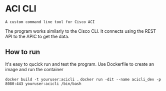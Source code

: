 # ACI CLI
`A custom command line tool for Cisco ACI`

The program works similarly to the Cisco CLI. It connects using the REST API to the APIC to get the data.

## How to run
It's easy to qucick run and test the program. Use Dockerfile to create an image and run the container

`docker build -t youruser:acicli .`
`docker run -dit --name acicli_dev -p 8080:443 youruser:acicli /bin/bash`

